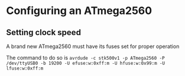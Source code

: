 # Configuring an ATmega2560

## Setting clock speed

A brand new ATmega2560 must have its fuses set for proper operation

The command to do so is `avrdude -c stk500v1 -p ATmega2560 -P /dev/ttyUSB0 -b 19200 -U efuse:w:0xff:m -U hfuse:w:0x99:m -U lfuse:w:0xff:m`
